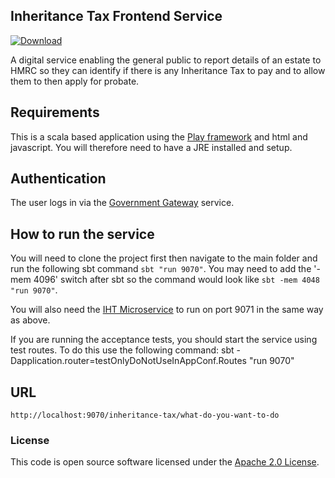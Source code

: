 
## Inheritance Tax Frontend Service

[![Download](https://api.bintray.com/packages/hmrc/releases/iht-frontend/images/download.svg) ](https://bintray.com/hmrc/releases/iht-frontend/_latestVersion)

A digital service enabling the general public to report details of an estate to HMRC so they can identify if there is any Inheritance Tax to pay and to allow them to then apply for probate.

## Requirements

This is a scala based application using the [Play framework](https://playframework.com/) and html and javascript. You will therefore need to have a JRE installed and setup.

## Authentication

The user logs in via the [Government Gateway](http://www.gateway.gov.uk/) service.

## How to run the service

You will need to clone the project first then navigate to the main folder and run the following sbt command ```sbt "run 9070"```. You may need to add the '-mem 4096' switch after sbt so the command would look like ```sbt -mem 4048 "run 9070"```.

You will also need the [IHT Microservice](https://github.com/hmrc/iht) to run on port 9071 in the same way as above.

If you are running the acceptance tests, you should start the service using test routes.
To do this use the following command: sbt -Dapplication.router=testOnlyDoNotUseInAppConf.Routes "run 9070"

## URL

  `http://localhost:9070/inheritance-tax/what-do-you-want-to-do`

### License

This code is open source software licensed under the [Apache 2.0 License]("http://www.apache.org/licenses/LICENSE-2.0.html").
